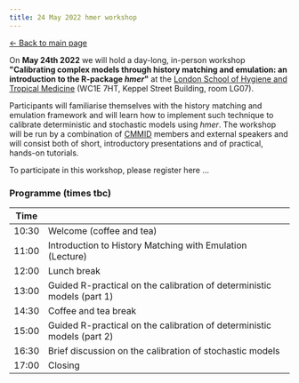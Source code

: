 ```yaml
---
title: 24 May 2022 hmer workshop
---
```


[<- Back to main page](https://danny-sc.github.io/hmer_website/)

On **May 24th 2022** we will hold a day-long, in-person workshop **"Calibrating complex models through history matching and emulation: an introduction to the R-package _hmer_"** at the [London School of Hygiene and Tropical Medicine](https://www.lshtm.ac.uk/aboutus/contact/location) (WC1E 7HT, Keppel Street Building, room LG07). 

Participants will familiarise themselves with the history matching and emulation framework and will learn how to implement such technique to calibrate deterministic and stochastic models using _hmer_. The workshop will be run by a combination of [CMMID](https://www.lshtm.ac.uk/research/centres/centre-mathematical-modelling-infectious-diseases) members and external speakers and will consist both of short, introductory presentations and of practical, hands-on tutorials.

To participate in this workshop, please register here ...

### Programme (times tbc) 

| Time  |                                                                                                              |
|-------|--------------------------------------------------------------------------------------------------------------|
| 10:30 | Welcome (coffee and tea)                                                                                     |
| 11:00 | Introduction to History Matching with Emulation (Lecture)                                                    |
| 12:00 | Lunch break                                                                                                  |
| 13:00 | Guided R-practical on the calibration of deterministic models (part 1)                                       |
| 14:30 | Coffee and tea break                                                                                         |
| 15:00 | Guided R-practical on the calibration of deterministic models (part 2)                                       |                                             
| 16:30 | Brief discussion on the calibration of stochastic models                                                     |
| 17:00 | Closing                                                                                                      |

